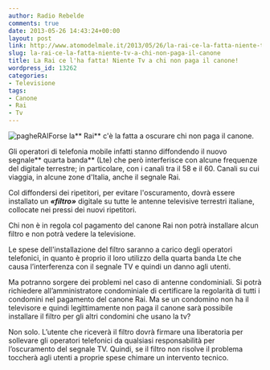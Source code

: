 ```yaml
---
author: Radio Rebelde
comments: true
date: 2013-05-26 14:43:24+00:00
layout: post
link: http://www.atomodelmale.it/2013/05/26/la-rai-ce-la-fatta-niente-tv-a-chi-non-paga-il-canone/
slug: la-rai-ce-la-fatta-niente-tv-a-chi-non-paga-il-canone
title: La Rai ce l'ha fatta! Niente Tv a chi non paga il canone!
wordpress_id: 13262
categories:
- Televisione
tags:
- Canone
- Rai
- Tv
---
```


![pagheRAI](http://www.atomodelmale.it/wp-content/uploads/2013/05/pagheRAI-300x289.jpg)Forse la** Rai** c'è la fatta a oscurare chi non paga il canone.

Gli operatori di telefonia mobile infatti stanno diffondendo il nuovo segnale** quarta banda** (Lte) che però interferisce con alcune frequenze del digitale terrestre; in particolare, con i canali tra il 58 e il 60. Canali su cui viaggia, in alcune zone d'Italia, anche il segnale Rai.

Col diffondersi dei ripetitori, per evitare l'oscuramento, dovrà essere installato un _**«filtro»**_ digitale su tutte le antenne televisive terrestri italiane, collocate nei pressi dei nuovi ripetitori.

Chi non è in regola col pagamento del canone Rai non potrà installare alcun filtro e non potrà vedere la televisione.



Le spese dell'installazione del filtro saranno a carico degli operatori telefonici, in quanto è proprio il loro utilizzo della quarta banda Lte che causa l’interferenza con il segnale TV e quindi un danno agli utenti.

Ma potranno sorgere dei problemi nel caso di antenne condominiali. Si potrà richiedere all’amministratore condominiale di certificare la regolarità di tutti i condomini nel pagamento del canone Rai. Ma se un condomino non ha il televisore e quindi legittimamente non paga il canone sarà possibile installare il filtro per gli altri condomini che usano la tv?

Non solo. L’utente che riceverà il filtro dovrà firmare una liberatoria per sollevare gli operatori telefonici da qualsiasi responsabilità per l’oscuramento del segnale TV. Quindi, se il filtro non risolve il problema toccherà agli utenti a proprie spese chimare un intervento tecnico.
